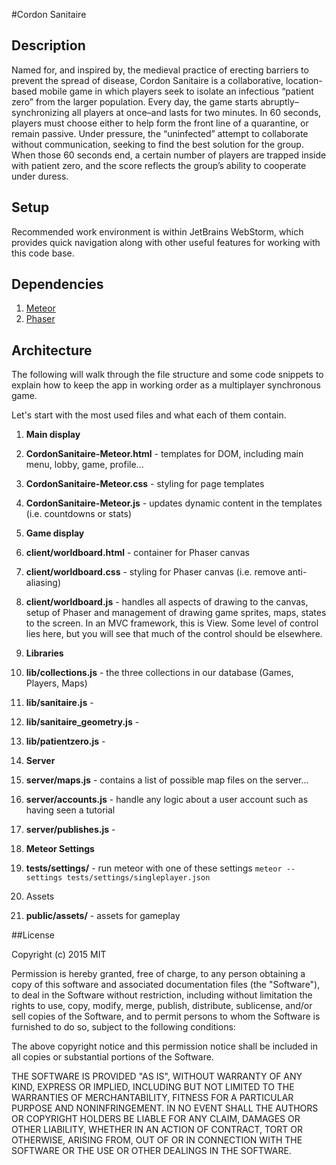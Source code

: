 #Cordon Sanitaire
## Description
Named for, and inspired by, the medieval practice of erecting barriers to prevent the spread of disease, Cordon Sanitaire is a collaborative, location-based mobile game in which players seek to isolate an infectious “patient zero” from the larger population. Every day, the game starts abruptly–synchronizing all players at once–and lasts for two minutes. In 60 seconds, players must choose either to help form the front line of a quarantine, or remain passive. Under pressure, the “uninfected” attempt to collaborate without communication, seeking to find the best solution for the group. When those 60 seconds end, a certain number of players are trapped inside with patient zero, and the score reflects the group’s ability to cooperate under duress.

## Setup
Recommended work environment is within JetBrains WebStorm, which provides quick navigation along with other useful features for working with this code base.

## Dependencies
1. [Meteor](https://www.meteor.com/)
2. [Phaser](http://phaser.io/)

## Architecture
The following will walk through the file structure and some code snippets to explain how to keep the app in working order as a multiplayer synchronous game.

Let's start with the most used files and what each of them contain.

1. **Main display**
  1. **CordonSanitaire-Meteor.html** - templates for DOM, including main menu, lobby, game, profile...
  2. **CordonSanitaire-Meteor.css** - styling for page templates
  3. **CordonSanitaire-Meteor.js** - updates dynamic content in the templates (i.e. countdowns or stats)

2. **Game display**
  1. **client/worldboard.html** - container for Phaser canvas
  2. **client/worldboard.css** - styling for Phaser canvas (i.e. remove anti-aliasing)
  3. **client/worldboard.js** - handles all aspects of drawing to the canvas, setup of Phaser and management of drawing game sprites, maps, states to the screen. In an MVC framework, this is View. Some level of control lies here, but you will see that much of the control should be elsewhere.

3. **Libraries**
  1. **lib/collections.js** - the three collections in our database (Games, Players, Maps)
  2. **lib/sanitaire.js** - 
  3. **lib/sanitaire_geometry.js** - 
  4. **lib/patientzero.js** - 

4. **Server**
  1. **server/maps.js** - contains a list of possible map files on the server...
  2. **server/accounts.js** - handle any logic about a user account such as having seen a tutorial 
  3. **server/publishes.js** - 

5. **Meteor Settings**
  1. **tests/settings/** - run meteor with one of these settings
```meteor --settings tests/settings/singleplayer.json```

6. Assets
  1. **public/assets/** - assets for gameplay

##License

Copyright (c) 2015 MIT

Permission is hereby granted, free of charge, to any person obtaining a copy of this software and associated documentation files (the "Software"), to deal in the Software without restriction, including without limitation the rights to use, copy, modify, merge, publish, distribute, sublicense, and/or sell copies of the Software, and to permit persons to whom the Software is furnished to do so, subject to the following conditions:

The above copyright notice and this permission notice shall be included in all copies or substantial portions of the Software.

THE SOFTWARE IS PROVIDED "AS IS", WITHOUT WARRANTY OF ANY KIND, EXPRESS OR IMPLIED, INCLUDING BUT NOT LIMITED TO THE WARRANTIES OF MERCHANTABILITY, FITNESS FOR A PARTICULAR PURPOSE AND NONINFRINGEMENT. IN NO EVENT SHALL THE AUTHORS OR COPYRIGHT HOLDERS BE LIABLE FOR ANY CLAIM, DAMAGES OR OTHER LIABILITY, WHETHER IN AN ACTION OF CONTRACT, TORT OR OTHERWISE, ARISING FROM, OUT OF OR IN CONNECTION WITH THE SOFTWARE OR THE USE OR OTHER DEALINGS IN THE SOFTWARE.
